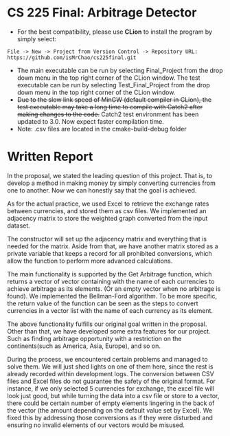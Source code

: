 # CS 225 Final: Arbitrage Detector
- For the best compatibility, please use **CLion** to install the program by simply select: 
```
File -> New -> Project from Version Control -> Repository URL: https://github.com/isMrChao/cs225final.git
```
- The main executable can be run by selecting Final_Project from the drop down menu in the top right corner of the CLion window. The test executable can be run by selecting Test_Final_Project from the drop down menu in the top right corner of the CLion window.
- ~~Due to the slow link speed of MinGW (default compiler in CLion), the test executable may take a long time to compile with Catch2 after making changes to the code.~~ Catch2 test environment has been updated to 3.0. Now expect faster compilation time.
- Note: .csv files are located in the cmake-build-debug folder
# Written Report

In the proposal, we stated the leading question of this project. That is, to develop a method in making money by simply converting currencies from one to another. Now we can honestly say that the goal is achieved.

As for the actual practice, we used Excel to retrieve the exchange rates between currencies, and stored them as csv files. We implemented an adjacency matrix to store the weighted graph converted from the input dataset. 

The constructor will set up the adjacency matrix and everything that is needed for the matrix. Aside from that, we have another matrix stored as a private variable that keeps a record for all prohibited conversions, which allow the function to perform more advanced calculations. 

The main functionality is supported by the Get Arbitrage function, which returns a vector of vector containing with the name of each currencies to achieve arbitrage as its elements. (Or an empty vector when no arbitrage is found). We implemented the Bellman-Ford algorithm. To be more specific, the return value of the function can be seen as the steps to convert currencies in a vector list with the name of each currency as its element.

The above functionality fulfills our original goal written in the proposal. Other than that, we have developed some extra features for our project. Such as finding arbitrage opportunity with a restriction on the continents(such as America, Asia, Europe), and so on.

During the process, we encountered certain problems and managed to solve them. We will just shed lights on one of them here, since the rest is already recorded within development logs. The conversion between CSV files and Excel files do not guarantee the safety of the original format. For instance, if we only selected 5 currencies for exchange, the excel file will look just good, but while turning the data into a csv file or store to a vector, there could be certain number of empty elements lingering in the back of the vector (the amount depending on the default value set by Excel). We fixed this by addressing those conversions as if they were disturbed and ensuring no invalid elements of our vectors would be misused.
